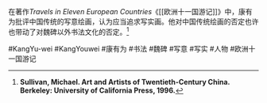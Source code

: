 在著作*Travels in Eleven European Countries*《[[欧洲十一国游记]]》中，康有为批评中国传统的写意绘画，认为应当追求写实画。他对中国传统绘画的否定也许也带动了对魏碑以外书法文化的否定。[^1]

[^1]:**Sullivan, Michael. Art and Artists of Twentieth-Century China. Berkeley: University of California Press, 1996.**

#KangYu-wei #KangYouwei #康有为 #书法 #魏碑 #写意 #写实 #人物 #欧洲十一国游记